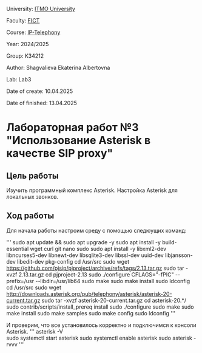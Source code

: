 University: [ITMO University](https://itmo.ru/ru/)

Faculty: [FICT](https://fict.itmo.ru)

Course: [IP-Telephony](https://itmo-ict-faculty.github.io/ip-telephony/)

Year: 2024/2025

Group: K34212

Author: Shagvalieva Ekaterina Albertovna

Lab: Lab3

Date of create: 10.04.2025

Date of finished: 13.04.2025

# Лабораторная работ №3 "Использование Asterisk в качестве SIP proxy"

## Цель работы

Изучить программный комплекс Asterisk. Настройка Asterisk для локальных звонков.

## Ход работы

Для начала работы настроим среду с помощью следюущих команд:

'''
sudo apt update && sudo apt upgrade -y
sudo apt install -y build-essential wget curl git nano sudo
sudo apt install -y libxml2-dev libncurses5-dev libnewt-dev libsqlite3-dev libssl-dev uuid-dev libjansson-dev libedit-dev pkg-config
cd /usr/src
sudo wget https://github.com/pjsip/pjproject/archive/refs/tags/2.13.tar.gz
sudo tar -xvzf 2.13.tar.gz
cd pjproject-2.13
sudo ./configure CFLAGS="-fPIC" --prefix=/usr --libdir=/usr/lib64
sudo make
sudo make install
sudo ldconfig
cd /usr/src
sudo wget http://downloads.asterisk.org/pub/telephony/asterisk/asterisk-20-current.tar.gz
sudo tar -xvzf asterisk-20-current.tar.gz
cd asterisk-20.*/
sudo contrib/scripts/install_prereq install
sudo ./configure
sudo make
sudo make install
sudo make samples
sudo make config
sudo ldconfig
'''

И проверим, что все установилось корректно и подключимся к консоли Asterisk.
'''
asterisk -V  
sudo systemctl start asterisk
sudo systemctl enable asterisk
sudo asterisk -rvvv 
'''

